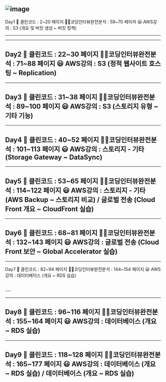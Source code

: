 ![image](https://github.com/ngngs/WDS_2023/assets/47618270/09155545-45bb-4857-b7de-ca14893ce9c6)
---
Day1
📕    클린코드       : 2~20 페이지
👨‍💻코딩인터뷰완전분석 : 59~70 페이저
😃    AWS강의       : S3 (개요 및 버킷 생성 ~ 버킷 정책)

---

---
Day2
📕    클린코드       : 22~30 페이지
👨‍💻코딩인터뷰완전분석 : 71~88 페이지
😃    AWS강의       : S3 (정적 웹사이트 호스팅 ~ Replication)
<br>
---

---
Day3
📕    클린코드       : 31~38 페이지
👨‍💻코딩인터뷰완전분석 : 89~100 페이지
😃    AWS강의       : S3 (스토리지 유형 ~ 기타 기능) 
<br>
---

---
Day4
📕    클린코드       : 40~52 페이지
👨‍💻코딩인터뷰완전분석 : 101~113 페이지
😃    AWS강의       : 스토리지 - 기타 (Storage Gateway ~ DataSync)
<br>
---

---
Day5
📕    클린코드       : 53~65 페이지
👨‍💻코딩인터뷰완전분석 : 114~122 페이지
😃    AWS강의       : 스토리지 - 기타 (AWS Backup ~ 스토리지 비교) / 글로벌 전송 (Cloud Front 개요 ~ CloudFront 실습)
<br>
---

---
Day6
📕    클린코드       : 68~81 페이지
👨‍💻코딩인터뷰완전분석 : 132~143 페이지
😃    AWS강의       : 글로벌 전송 (Cloud Front 보안 ~ Global Accelerator 실습)
<br>
---

---
Day7
📕    클린코드       : 82~94 페이지
👨‍💻코딩인터뷰완전분석 : 144~154 페이지
😃    AWS강의       : 데이터베이스 (개요 ~ RDS 실습)

<br>
---

---
Day8
📕    클린코드       : 96~116 페이지
👨‍💻코딩인터뷰완전분석 : 155~164 페이지
😃    AWS강의       : 데이터베이스 (개요 ~ RDS 실습)
<br>
---

---
Day9
📕    클린코드       : 118~128 페이지
👨‍💻코딩인터뷰완전분석 : 165~177 페이지
😃    AWS강의       : 데이터베이스 (개요 ~ RDS 실습) / 데이터베이스 (개요 ~ RDS 실습)
<br>
---
